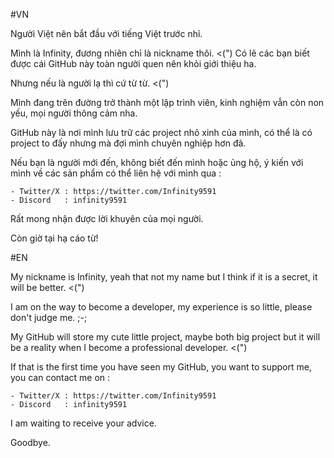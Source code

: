 #VN

Người Việt nên bắt đầu với tiếng Việt trước nhỉ.

Mình là Infinity, đương nhiên chỉ là nickname thôi. <(") Có lẽ các bạn biết được cái GitHub này toàn người quen nên khỏi giới thiệu ha.

Nhưng nếu là người lạ thì cứ từ từ. <(")

Mình đang trên đường trở thành một lập trình viên, kinh nghiệm vẫn còn non yếu, mọi người thông cảm nha.

GitHub này là nơi mình lưu trữ các project nhỏ xinh của mình, có thể là có project to đấy nhưng mà đợi mình chuyên nghiệp hơn đã.

Nếu bạn là người mới đến, không biết đến mình hoặc ủng hộ, ý kiến với mình về các sản phẩm có thể liên hệ với mình qua :

    - Twitter/X : https://twitter.com/Infinity9591
    - Discord   : infinity9591
    
Rất mong nhận được lời khuyên của mọi người.

Còn giờ tại hạ cáo từ!

#EN

My nickname is Infinity, yeah that not my name but I think if it is a secret, it will be better. <(") 

I am on the way to become a developer, my experience is so little, please don't judge me. ;-;

My GitHub will store my cute little project, maybe both big project but it will be a reality when I become a professional developer. <(")

If that is the first time you have seen my GitHub, you want to support me, you can contact me on : 

    - Twitter/X : https://twitter.com/Infinity9591
    - Discord   : infinity9591
    
I am waiting to receive your advice.

Goodbye.

<!---
Infinity9591/Infinity9591 is a ✨ special ✨ repository because its `README.md` (this file) appears on your GitHub profile.
You can click the Preview link to take a look at your changes.
--->
